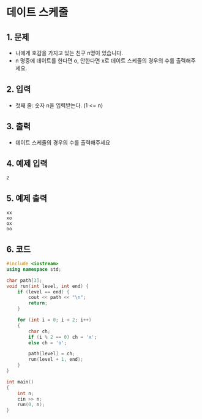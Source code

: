 # 데이트 스케줄 #

## 1. 문제
- 나에게 호감을 가지고 있는 친구 n명이 있습니다.
- n 명중에 데이트를 한다면 o, 안한다면 x로 데이트 스케줄의 경우의 수를 출력해주세요. 

## 2. 입력
- 첫째 줄: 숫자 n을 입력받는다. (1 <= n)

## 3. 출력
- 데이트 스케줄의 경우의 수를 출력해주세요

## 4. 예제 입력
```
2
```

## 5. 예제 출력
```
xx
xo
ox
oo
```

## 6. 코드
```c++
#include <iostream>
using namespace std;

char path[3];
void run(int level, int end) {
    if (level == end) {
        cout << path << "\n";
        return;
    }

    for (int i = 0; i < 2; i++)
    {
        char ch;
        if (i % 2 == 0) ch = 'x';
        else ch = 'o';

        path[level] = ch;
        run(level + 1, end);
    }
}

int main()
{
    int n;
    cin >> n;
    run(0, n);
}
```
